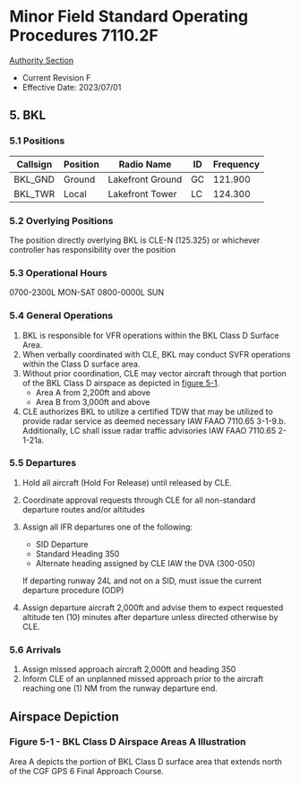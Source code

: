 # Minor Field Standard Operating Procedures 7110.2F
[Authority Section](../../authority-sections/7110.2F-authority.md)
- Current Revision F
- Effective Date: 2023/07/01

## 5. BKL

### 5.1 Positions
| Callsign | Position | Radio Name | ID | Frequency |
| -- | -- | -- | -- | -- |
| BKL_GND | Ground | Lakefront Ground | GC | 121.900 |
| BKL_TWR | Local | Lakefront Tower | LC | 124.300 |

### 5.2 Overlying Positions
The position directly overlying BKL is CLE-N (125.325) or whichever controller has responsibility over the position
### 5.3 Operational Hours
0700-2300L MON-SAT
0800-0000L SUN

### 5.4 General Operations
1. BKL is responsible for VFR operations within the BKL Class D Surface Area.
2. When verbally coordinated with CLE, BKL may conduct SVFR operations within the Class D surface area.
3. Without prior coordination, CLE may vector aircraft through that portion of the BKL Class D airspace as depicted in [figure 5-1](#figure-5-1---bkl-class-d-airspace-areas-a-illustration).
    - Area A from 2,200ft and above
    - Area B from 3,000ft and above
4. CLE authorizes BKL to utilize a certified TDW that may be utilized to provide radar service as deemed necessary IAW FAAO 7110.65 3-1-9.b. Additionally, LC shall issue radar traffic advisories IAW FAAO 7110.65 2-1-21a.

### 5.5 Departures
1. Hold all aircraft (Hold For Release) until released by CLE.
2. Coordinate approval requests through CLE for all non-standard departure
routes and/or altitudes
3. Assign all IFR departures one of the following:
    - SID Departure
    - Standard Heading 350
    - Alternate heading assigned by CLE IAW the DVA (300-050)  

    If departing runway 24L and not on a SID, must issue the current departure procedure (ODP)
4. Assign departure aircraft 2,000ft and advise them to expect requested altitude ten (10) minutes after departure unless directed otherwise by CLE.



### 5.6 Arrivals
1. Assign missed approach aircraft 2,000ft and heading 350
2. Inform CLE of an unplanned missed approach prior to the aircraft reaching one (1) NM from the runway departure end.

## Airspace Depiction 

### Figure 5-1 - BKL Class D Airspace Areas A Illustration
Area A depicts the portion of BKL Class D surface area that extends north of the CGF GPS 6 Final Approach Course.